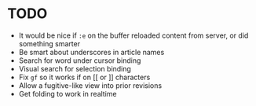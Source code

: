 # TODO

- It would be nice if `:e` on the buffer reloaded content from server, or did 
  something smarter
- Be smart about underscores in article names
- Search for word under cursor binding
- Visual search for selection binding
- Fix `gf` so it works if on [[ or ]] characters
- Allow a fugitive-like view into prior revisions
- Get folding to work in realtime
